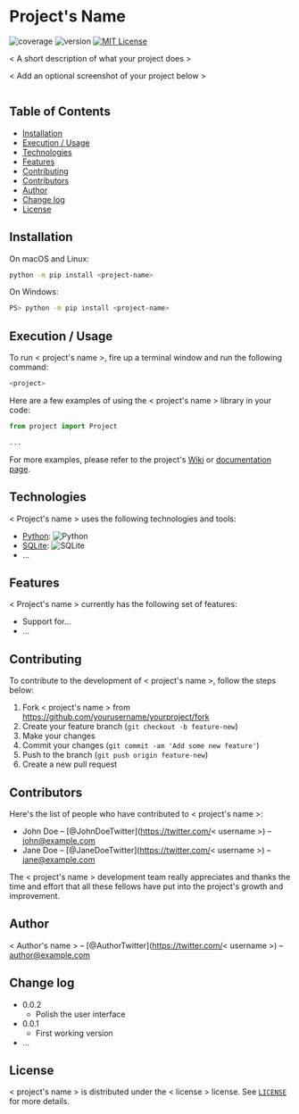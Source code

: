 <!-- vim: ts=2 sts=2 sw=2 et                                                            -- this is called a 'modeline' - [Modeline magic](https://vim.fandom.com/wiki/Modeline_magic), [Tab settings in Vim](https://arisweedler.medium.com/tab-settings-in-vim-1ea0863c5990) -->
<!-- markdownlint-disable-file MD007 MD012 MD013 MD022 MD033 MD035 MD041 MD045          -- for the linter 'markdownlint', disable these linting rule, See [Markdownlint Documentation](https://docs.superoffice.com/contribute/markdown-guide/markdownlint.html) -->

<!--
This file provides example from Real Python tutorial [Creating Great README Files for Your Python Projects](https://realpython.com/readme-python-project/).
-->

# Project's Name

![coverage](https://img.shields.io/badge/coverage-80%25-yellowgreen)
![version](https://img.shields.io/badge/version-1.2.3-blue)
[![MIT License](https://img.shields.io/badge/License-MIT-green.svg)](https://choosealicense.com/licenses/mit/)

< A short description of what your project does >

< Add an optional screenshot of your project below >

![]()

## Table of Contents

- [Installation](#installation)
- [Execution / Usage](#execution--usage)
- [Technologies](#technologies)
- [Features](#features)
- [Contributing](#contributing)
- [Contributors](#contributors)
- [Author](#author)
- [Change log](#change-log)
- [License](#license)

## Installation

On macOS and Linux:

```sh
python -m pip install <project-name>
```

On Windows:

```sh
PS> python -m pip install <project-name>
```

## Execution / Usage

To run < project's name >, fire up a terminal window and run the following command:

```sh
<project>
```

Here are a few examples of using the < project's name > library in your code:

```python
from project import Project

...
```

For more examples, please refer to the project's [Wiki](wiki) or [documentation page](docs).

## Technologies

< Project's name > uses the following technologies and tools:

- [Python](https://www.python.org/): ![Python](https://img.shields.io/badge/python-3670A0?style=for-the-badge&logo=python&logoColor=ffdd54)
- [SQLite](https://sqlite.org/): ![SQLite](https://img.shields.io/badge/sqlite-%2307405e.svg?style=for-the-badge&logo=sqlite&logoColor=white)
- ...

## Features

< Project's name > currently has the following set of features:

- Support for...
- ...

## Contributing

To contribute to the development of < project's name >, follow the steps below:

1. Fork < project's name > from <https://github.com/yourusername/yourproject/fork>
2. Create your feature branch (`git checkout -b feature-new`)
3. Make your changes
4. Commit your changes (`git commit -am 'Add some new feature'`)
5. Push to the branch (`git push origin feature-new`)
6. Create a new pull request

## Contributors

Here's the list of people who have contributed to < project's name >:

- John Doe – [@JohnDoeTwitter](<https://twitter.com/>< username >) – <john@example.com>
- Jane Doe – [@JaneDoeTwitter](<https://twitter.com/>< username >) – <jane@example.com>

The < project's name > development team really appreciates and thanks the time and effort that all these fellows have put into the project's growth and improvement.

## Author

< Author's name > – [@AuthorTwitter](<https://twitter.com/>< username >) – <author@example.com>

## Change log

- 0.0.2
    - Polish the user interface
- 0.0.1
    - First working version
- ...

## License

< project's name > is distributed under the < license > license. See [`LICENSE`](LICENSE.md) for more details.

